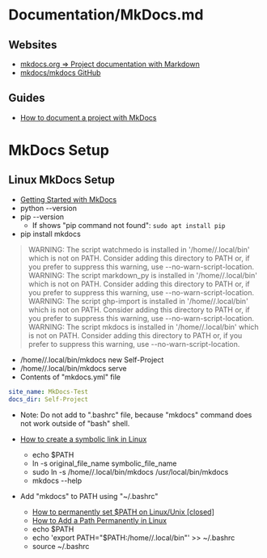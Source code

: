 # Documentation/MkDocs.md

## Websites

* [mkdocs.org => Project documentation with Markdown](https://www.mkdocs.org/)
* [mkdocs/mkdocs GitHub](https://github.com/mkdocs/mkdocs)

## Guides
* [How to document a project with MkDocs](https://www.youtube.com/watch?v=X-LbOBAd-xg)


# MkDocs Setup

## Linux MkDocs Setup

* [Getting Started with MkDocs](https://www.mkdocs.org/getting-started/)
* python --version
* pip --version
  * If shows "pip command not found": `sudo apt install pip`
* pip install mkdocs
 > WARNING: The script watchmedo is installed in '/home/<user-name>/.local/bin' which is not on PATH.
 > Consider adding this directory to PATH or, if you prefer to suppress this warning, use --no-warn-script-location.
 > WARNING: The script markdown_py is installed in '/home/<user-name>/.local/bin' which is not on PATH.
 > Consider adding this directory to PATH or, if you prefer to suppress this warning, use --no-warn-script-location.
 > WARNING: The script ghp-import is installed in '/home/<user-name>/.local/bin' which is not on PATH.
 > Consider adding this directory to PATH or, if you prefer to suppress this warning, use --no-warn-script-location.
 > WARNING: The script mkdocs is installed in '/home/<user-name>/.local/bin' which is not on PATH.
 > Consider adding this directory to PATH or, if you prefer to suppress this warning, use --no-warn-script-location.
* /home/<user-name>/.local/bin/mkdocs new Self-Project
* /home/<user-name>/.local/bin/mkdocs serve
* Contents of "mkdocs.yml" file
```yml
site_name: MkDocs-Test
docs_dir: Self-Project
```
* Note: Do not add to ".bashrc" file, because "mkdocs" command does not work outside of "bash" shell.
* [How to create a symbolic link in Linux](https://linuxhint.com/create-symbolic-link-linux/)
  * echo $PATH
  * ln -s original_file_name symbolic_file_name
  * sudo ln -s /home/<user-name>/.local/bin/mkdocs /usr/local/bin/mkdocs
  * mkdocs --help

* Add "mkdocs" to PATH using "~/.bashrc"
  * [How to permanently set $PATH on Linux/Unix [closed]](https://stackoverflow.com/questions/14637979/how-to-permanently-set-path-on-linux-unix)
  * [How to Add a Path Permanently in Linux](https://linuxhint.com/add-path-permanently-linux/)
  * echo $PATH
  * echo 'export PATH="$PATH:/home/<user-name>/.local/bin"' >> ~/.bashrc
  * source ~/.bashrc

